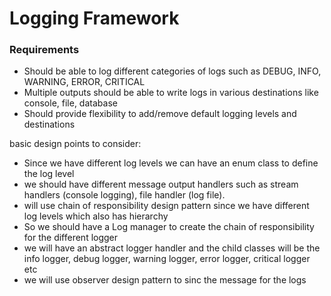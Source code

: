 <h1>Logging Framework</h1>
<h3>Requirements</h3>

<ul><li>Should be able to log different categories of logs such as DEBUG, INFO, WARNING, ERROR, CRITICAL</li>
<li>Multiple outputs should be able to write logs in various destinations like console, file, database</li>
<li>Should provide flexibility to add/remove default logging levels and destinations</li>
</ul>




basic design points to consider:
- Since we have different log levels we can have an enum class to define the log level 
- we should have different message output handlers such as stream handlers (console logging), file handler (log file).
- will use chain of responsibility design pattern since we have different log levels which also has hierarchy
- So we should have a Log manager to create the chain of responsibility for the different logger 
- we will have an abstract logger handler and the child classes will be the info logger, debug logger, warning logger, error logger, critical logger etc
- we will use observer design pattern to sinc the message for the logs

